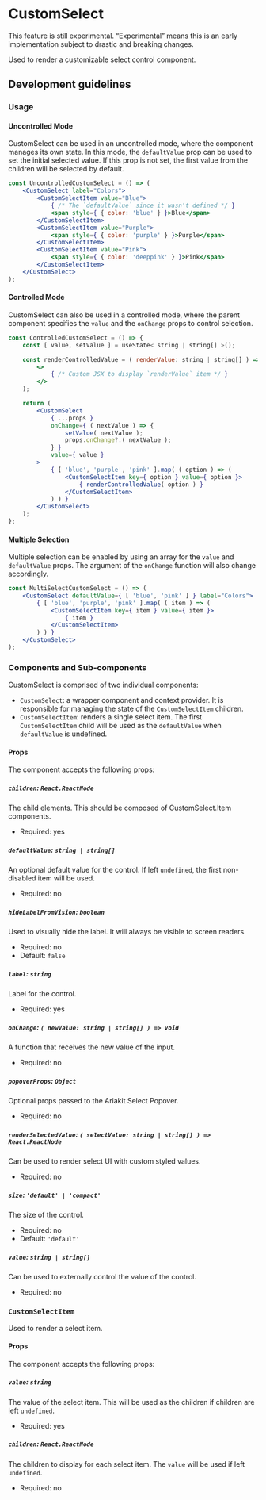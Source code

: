 # CustomSelect

<div class="callout callout-alert">
This feature is still experimental. “Experimental” means this is an early implementation subject to drastic and breaking changes.
</div>

Used to render a customizable select control component.

## Development guidelines

### Usage

#### Uncontrolled Mode

CustomSelect can be used in an uncontrolled mode, where the component manages its own state. In this mode, the `defaultValue` prop can be used to set the initial selected value. If this prop is not set, the first value from the children will be selected by default.

```jsx
const UncontrolledCustomSelect = () => (
	<CustomSelect label="Colors">
		<CustomSelectItem value="Blue">
			{ /* The `defaultValue` since it wasn't defined */ }
			<span style={ { color: 'blue' } }>Blue</span>
		</CustomSelectItem>
		<CustomSelectItem value="Purple">
			<span style={ { color: 'purple' } }>Purple</span>
		</CustomSelectItem>
		<CustomSelectItem value="Pink">
			<span style={ { color: 'deeppink' } }>Pink</span>
		</CustomSelectItem>
	</CustomSelect>
);
```

#### Controlled Mode

CustomSelect can also be used in a controlled mode, where the parent component specifies the `value` and the `onChange` props to control selection.

```jsx
const ControlledCustomSelect = () => {
	const [ value, setValue ] = useState< string | string[] >();

    const renderControlledValue = ( renderValue: string | string[] ) => (
		<>
			{ /* Custom JSX to display `renderValue` item */ }
		</>
    );

	return (
		<CustomSelect
			{ ...props }
			onChange={ ( nextValue ) => {
				setValue( nextValue );
				props.onChange?.( nextValue );
			} }
			value={ value }
		>
			{ [ 'blue', 'purple', 'pink' ].map( ( option ) => (
				<CustomSelectItem key={ option } value={ option }>
					{ renderControlledValue( option ) }
				</CustomSelectItem>
			) ) }
		</CustomSelect>
	);
};
```

#### Multiple Selection

Multiple selection can be enabled by using an array for the `value` and
`defaultValue` props. The argument of the `onChange` function will also change accordingly.

```jsx
const MultiSelectCustomSelect = () => (
	<CustomSelect defaultValue={ [ 'blue', 'pink' ] } label="Colors">
		{ [ 'blue', 'purple', 'pink' ].map( ( item ) => (
			<CustomSelectItem key={ item } value={ item }>
				{ item }
			</CustomSelectItem>
		) ) }
	</CustomSelect>
);
```

### Components and Sub-components

CustomSelect is comprised of two individual components:

-   `CustomSelect`: a wrapper component and context provider. It is responsible for managing the state of the `CustomSelectItem` children.
-   `CustomSelectItem`: renders a single select item. The first `CustomSelectItem` child will be used as the `defaultValue` when `defaultValue` is undefined.

#### Props

The component accepts the following props:

##### `children`: `React.ReactNode`

The child elements. This should be composed of CustomSelect.Item components.

-   Required: yes

##### `defaultValue`: `string | string[]`

An optional default value for the control. If left `undefined`, the first non-disabled item will be used.

-   Required: no

##### `hideLabelFromVision`: `boolean`

Used to visually hide the label. It will always be visible to screen readers.

-   Required: no
-   Default: `false`

##### `label`: `string`

Label for the control.

-   Required: yes

##### `onChange`: `( newValue: string | string[] ) => void`

A function that receives the new value of the input.

-   Required: no

##### `popoverProps`: `Object`

Optional props passed to the Ariakit Select Popover.

-   Required: no

##### `renderSelectedValue`: `( selectValue: string | string[] ) => React.ReactNode`

Can be used to render select UI with custom styled values.

-   Required: no

##### `size`: `'default' | 'compact'`

The size of the control.

-   Required: no
-   Default: `'default'`

##### `value`: `string | string[]`

Can be used to externally control the value of the control.

-   Required: no

### `CustomSelectItem`

Used to render a select item.

#### Props

The component accepts the following props:

##### `value`: `string`

The value of the select item. This will be used as the children if children are left `undefined`.

-   Required: yes

##### `children`: `React.ReactNode`

The children to display for each select item. The `value` will be used if left `undefined`.

-   Required: no
